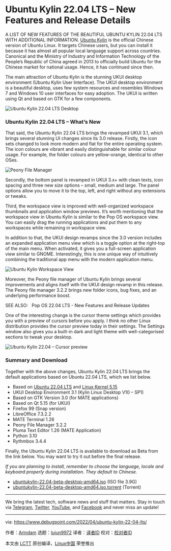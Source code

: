 [#]: subject: "Ubuntu Kylin 22.04 LTS – New Features and Release Details"
[#]: via: "https://www.debugpoint.com/2022/04/ubuntu-kylin-22-04-lts/"
[#]: author: "Arindam https://www.debugpoint.com/author/admin1/"
[#]: collector: "lujun9972"
[#]: translator: " "
[#]: reviewer: " "
[#]: publisher: " "
[#]: url: " "

Ubuntu Kylin 22.04 LTS – New Features and Release Details
======
A LIST OF NEW FEATURES OF THE BEAUTIFUL UBUNTU KYLIN 22.04 LTS WITH
ADDITIONAL INFORMATION.
[Ubuntu Kylin][1] is the official Chinese version of Ubuntu Linux. It targets Chinese users, but you can install it because it has almost all popular local language support across countries. Canonical and the Ministry of Industry and Information Technology of the People’s Republic of China agreed in 2013 to officially build Ubuntu for the Chinese market for national usage. Hence, it has continued since then.

The main attraction of Ubuntu Kylin is the stunning UKUI desktop environment (Ubuntu Kylin User Interface). The UKUI desktop environment is a beautiful desktop, uses few system resources and resembles Windows 7 and Windows 10 user interfaces for easy adoption. The UKUI is written using Qt and based on GTK for a few components.

![Ubuntu Kylin 22.04 LTS Desktop][2]

### Ubuntu Kylin 22.04 LTS – What’s New

That said, the Ubuntu Kylin 22.04 LTS brings the revamped UKUI 3.1, which brings several stunning UI changes since its 3.0 release. Firstly, the icon sets changed to look more modern and flat for the entire operating system. The icon colours are vibrant and easily distinguishable for similar colour usage. For example, the folder colours are yellow-orange, identical to other OSes.

![Peony File Manager][3]

Secondly, the bottom panel is revamped in UKUI 3.x+ with clean texts, icon spacing and three new size options – small, medium and large. The panel options allow you to move it to the top, left, and right without any extensions or tweaks.

Third, the workspace view is improved with well-organized workspace thumbnails and application window previews. It’s worth mentioning that the workspace view in Ubuntu Kylin is similar to the Pop OS workspace view. You can easily drag the running applications and put them to any workspaces while remaining in workspace view.

In addition to that, the UKUI design revamps since the 3.0 version includes an expanded application menu view which is a toggle option at the right-top of the main menu. When activated, it gives you a full-screen application view similar to GNOME. Interestingly, this is one unique way of intuitively combining the traditional app menu with the modern application menu.

![Ubuntu Kylin Workspace View][4]

Moreover, the Peony file manager of Ubuntu Kylin brings several improvements and aligns itself with the UKUI design revamp in this release. The Peony file manager 3.2.2 brings new folder icons, bug fixes, and an underlying performance boost.

[][5]

SEE ALSO:   Pop OS 22.04 LTS - New Features and Release Updates

One of the interesting change is the cursor theme settings which provides you with a preview of cursors before you apply. I think no other Linux distribution provides the cursor preview today in their settings. The Settings window also gives you a built-in dark and light theme with well-categorised sections to tweak your desktop.

![Ubuntu Kylin 22.04 – Cursor preview][6]

### Summary and Download

Together with the above changes, Ubuntu Kylin 22.04 LTS brings the default applications based on Ubuntu 22.04 LTS, which we list below.

  * Based on [Ubuntu 22.04 LTS][7] and [Linux Kernel 5.15][8]
  * UKUI Desktop Environment 3.1 (Kylin Linux Desktop V10 – SP1)
  * Based on GTK Version 3.0 (for MATE applications)
  * Based on Qt 5.15 (for UKUI)
  * Firefox 99 (Snap version)
  * LibreOffice 7.3.2.2
  * MATE Terminal 1.26
  * Peony File Manager 3.2.2
  * Pluma Text Editor 1.26 (MATE Application)
  * Python 3.10
  * Rythmbox 3.4.4



Finally, the Ubuntu Kylin 22.04 LTS is available to download as Beta from the link below. You may want to try it out before the final release.

_If you are planning to install, remember to choose the language, locale and keyboard properly during installation. They default to Chinese._

  * [ubuntukylin-22.04-beta-desktop-amd64.iso][9] (ISO file 3.9G)
  * [ubuntukylin-22.04-beta-desktop-amd64.iso.torrent][10] (Torrent)



* * *

We bring the latest tech, software news and stuff that matters. Stay in touch via [Telegram][11], [Twitter][12], [YouTube][13], and [Facebook][14] and never miss an update!

--------------------------------------------------------------------------------

via: https://www.debugpoint.com/2022/04/ubuntu-kylin-22-04-lts/

作者：[Arindam][a]
选题：[lujun9972][b]
译者：[译者ID](https://github.com/译者ID)
校对：[校对者ID](https://github.com/校对者ID)

本文由 [LCTT](https://github.com/LCTT/TranslateProject) 原创编译，[Linux中国](https://linux.cn/) 荣誉推出

[a]: https://www.debugpoint.com/author/admin1/
[b]: https://github.com/lujun9972
[1]: https://www.ubuntukylin.com/index-en.html
[2]: https://www.debugpoint.com/wp-content/uploads/2022/04/Ubuntu-Kylin-22.04-LTS-Desktop-1024x645.jpg
[3]: https://www.debugpoint.com/wp-content/uploads/2022/04/Peony-File-Manager-1024x560.jpg
[4]: https://www.debugpoint.com/wp-content/uploads/2022/04/Ubuntu-Kylin-Workspace-View-1024x545.jpg
[5]: https://www.debugpoint.com/2022/04/pop-os-22-04-lts/
[6]: https://www.debugpoint.com/wp-content/uploads/2022/04/Ubuntu-Kylin-22.04-Cursor-preview-1024x641.jpg
[7]: https://www.debugpoint.com/2022/01/ubuntu-22-04-lts/
[8]: https://www.debugpoint.com/2021/11/linux-kernel-5-15/
[9]: https://cdimage.ubuntu.com/ubuntukylin/releases/22.04/beta/ubuntukylin-22.04-beta-desktop-amd64.iso
[10]: https://cdimage.ubuntu.com/ubuntukylin/releases/22.04/beta/ubuntukylin-22.04-beta-desktop-amd64.iso.torrent
[11]: https://t.me/debugpoint
[12]: https://twitter.com/DebugPoint
[13]: https://www.youtube.com/c/debugpoint?sub_confirmation=1
[14]: https://facebook.com/DebugPoint
